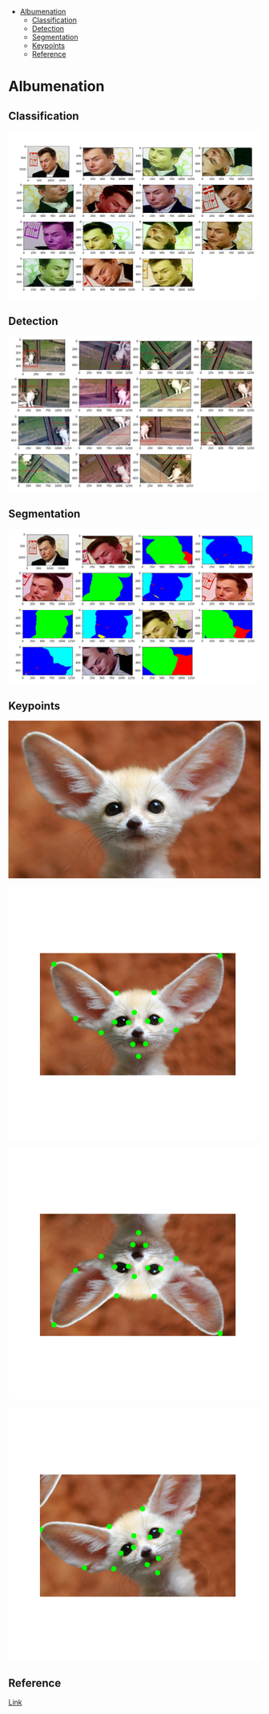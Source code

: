 
<!--ts-->
   * [Albumenation](#albumenation)
      * [Classification](#classification)
      * [Detection](#detection)
      * [Segmentation](#segmentation)
      * [Keypoints](#keypoints)
      * [Reference](#reference)

<!-- Added by: gil_diy, at: Sat 18 Dec 2021 10:59:16 IST -->

<!--te-->

# Albumenation


## Classification

<p align="center"> <!-- style="width:400px;" -->
  <img src="output/classification.png" title="tool tip here">
</p>

## Detection 
<p align="center"> <!-- style="width:400px;" -->
  <img src="output/detection.png" title="tool tip here">
</p>

## Segmentation

<p align="center"> <!-- style="width:400px;" -->
  <img src="output/segmentations.png" title="tool tip here">
</p>


## Keypoints

<p align="center"> <!-- style="width:400px;" -->
  <img src="images/image_for_keypoints.jpg" title="tool tip here">
</p>

<p align="center"> <!-- style="width:400px;" -->
  <img src="output/output1.png" title="tool tip here">
</p>

<p align="center"> <!-- style="width:400px;" -->
  <img src="output/output2.png" title="tool tip here">
</p>
<p align="center"> <!-- style="width:400px;" -->
  <img src="output/output3.png" title="tool tip here">
</p>

## Reference

[Link](https://albumentations.ai/docs/getting_started/image_augmentation/)